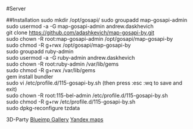 #Server  

##Installation
sudo mkdir /opt/gosapi/
sudo groupadd map-gosapi-admin 
sudo usermod -a -G map-gosapi-admin andrew.daskhevich  
git clone https://github.com/adashkevich/map-gosapi-by.git  
sudo chown -R root:map-gosapi-admin /opt/gosapi/map-gosapi-by  
sudo chmod -R g+rwx /opt/gosapi/map-gosapi-by  
sudo groupadd ruby-admin  
sudo usermod -a -G ruby-admin andrew.daskhevich  
sudo chown -R root:ruby-admin /var/lib/gems  
sudo chmod -R g+rwx /var/lib/gems  
gem install bundler  
sudo vi /etc/profile.d/115-gosapi-by.sh (then press :esc :wq to save and exit)  
sudo chown -R root:115-bel-admin /etc/profile.d/115-gosapi-by.sh  
sudo chmod -R g+rw /etc/profile.d/115-gosapi-by.sh  
sudo dpkg-reconfigure tzdata

3D-Party
[Blueimp Gallery](https://github.com/blueimp/Gallery#controls)
[Yandex maps](https://tech.yandex.ru/maps/doc/jsapi/2.1/quick-start/index-docpage/)